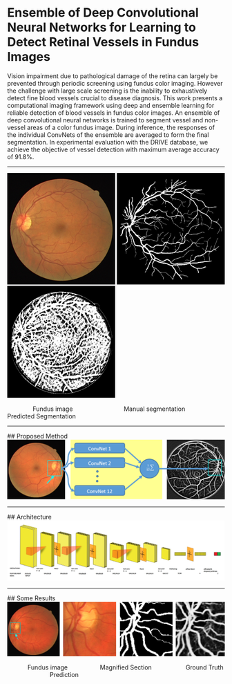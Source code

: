 
# Ensemble of Deep Convolutional Neural Networks for Learning to Detect Retinal Vessels in Fundus Images

Vision impairment due to pathological damage of
the retina can largely be prevented through periodic screening
using fundus color imaging. However the challenge with large
scale screening is the inability to exhaustively detect fine blood
vessels crucial to disease diagnosis. This work presents
a computational imaging framework using deep and ensemble
learning for reliable detection of blood vessels in fundus color
images. An ensemble of deep convolutional neural networks
is trained to segment vessel and non-vessel areas of a color
fundus image. During inference, the responses of the individual
ConvNets of the ensemble are averaged to form the final
segmentation. In experimental evaluation with the DRIVE
database, we achieve the objective of vessel detection with
maximum average accuracy of 91.8%.
<hr>

<img src="./images/01_test_src.png?raw=True" width="250">
<img src="./images/01_manual1.png?raw=True" width="250">
<img src="./images/01_test.png?raw=True" width="250">

&nbsp;&nbsp;&nbsp;&nbsp;&nbsp;&nbsp;&nbsp;&nbsp;&nbsp;&nbsp;&nbsp;&nbsp;&nbsp;&nbsp;&nbsp;Fundus image &nbsp;&nbsp;&nbsp;&nbsp;&nbsp;&nbsp;&nbsp;&nbsp;&nbsp;&nbsp;&nbsp;&nbsp;&nbsp;&nbsp;&nbsp;&nbsp;&nbsp;&nbsp;&nbsp;&nbsp;&nbsp;&nbsp;&nbsp;&nbsp;&nbsp;&nbsp;&nbsp;&nbsp;
Manual segmentation&nbsp;&nbsp;&nbsp;&nbsp;&nbsp;&nbsp;&nbsp;&nbsp;&nbsp;&nbsp;&nbsp;&nbsp;&nbsp;&nbsp;&nbsp;&nbsp;&nbsp;&nbsp;&nbsp;&nbsp;&nbsp;
Predicted Segmentation
<hr>
## Proposed Method

<img src="./images/Proposed-Method.png?raw=True" width="800">

<hr>
## Architecture

<img src="./images/Architecture.png?raw=True" width="800">

<hr>
## Some Results

<img src="./images/Magnified1.png?raw=True" width="800">


&nbsp;&nbsp;&nbsp;&nbsp;&nbsp;&nbsp;&nbsp;&nbsp;&nbsp;&nbsp;&nbsp;&nbsp;Fundus image &nbsp;&nbsp;&nbsp;&nbsp;&nbsp;&nbsp;&nbsp;&nbsp;&nbsp;&nbsp;&nbsp;&nbsp;&nbsp;&nbsp;&nbsp;&nbsp;&nbsp;
Magnified Section
&nbsp;&nbsp;&nbsp;&nbsp;&nbsp;&nbsp;&nbsp;&nbsp;&nbsp;&nbsp;&nbsp;&nbsp;&nbsp;&nbsp;&nbsp;&nbsp;&nbsp;&nbsp;&nbsp;Ground Truth
&nbsp;&nbsp;&nbsp;&nbsp;&nbsp;&nbsp;&nbsp;&nbsp;&nbsp;&nbsp;&nbsp;&nbsp;&nbsp;&nbsp;&nbsp;&nbsp;&nbsp;&nbsp;&nbsp;&nbsp;&nbsp;&nbsp;&nbsp;&nbsp;&nbsp;Prediction